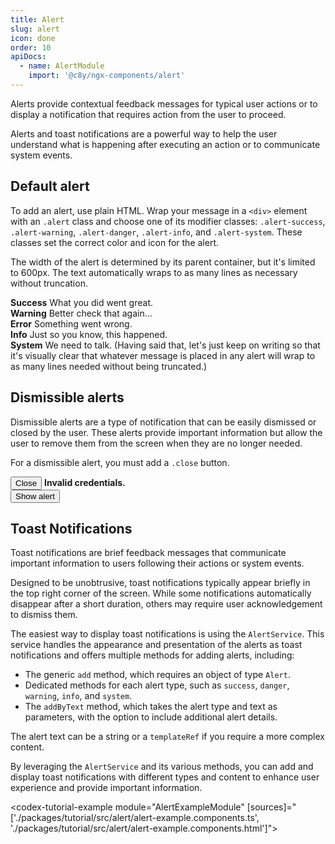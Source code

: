 ```yaml
---
title: Alert
slug: alert
icon: done
order: 10
apiDocs:
  - name: AlertModule
    import: '@c8y/ngx-components/alert'
---
```

<!-- markdownlint-disable MD025 -->
<!-- markdownlint-disable MD033 -->
<!-- markdownlint-disable MD051 -->

Alerts provide contextual feedback messages for typical user actions or to display a notification
that requires action from the user to proceed.

Alerts and toast notifications are a powerful way to help the user understand what is happening
after executing an action or to communicate system events.

## Default alert

To add an alert, use plain HTML. Wrap your message in a `<div>` element with an `.alert`
class and choose one of its modifier classes: `.alert-success`, `.alert-warning`, `.alert-danger`,
`.alert-info`, and `.alert-system`. These classes set the correct color and icon for the alert.

The width of the alert is determined by its parent container, but it's limited to 600px. The text
automatically wraps to as many lines as necessary without truncation.

<codex-tutorial-example>
<div class="alert alert-success"
  role="alert"
>
  <strong>Success</strong> What you did went great.
</div>

<div class="alert alert-warning"
  role="alert"
>
  <strong>Warning</strong> Better check that again…
</div>

<div class="alert alert-danger"
  role="alert"
>
  <strong>Error</strong> Something went wrong.
</div>

<div class="alert alert-info"
  role="alert"
>
  <strong>Info</strong> Just so you know, this happened.
</div>

<div class="alert alert-system"
  role="alert"
>
  <strong>System</strong> We need to talk. (Having said that, let's just keep on writing so that it's visually clear that whatever message is placed in any alert will wrap to as many lines needed without being truncated.)
</div>

</codex-tutorial-example>

## Dismissible alerts

Dismissible alerts are a type of notification that can be easily dismissed or closed by the user.
These alerts provide important information but allow the user to remove them from the screen when
they are no longer needed.

For a dismissible alert, you must add a `.close` button.

<codex-tutorial-example>
  <div [ngClass]="{'hidden': data.hideAlert}">
<!-- important -->
<div class="alert alert-danger" role="alert" >
  <button class="close" type="button" (click)="data.hideAlert = true" >
    <span aria-hidden="true">
      <i c8yIcon="times"></i>
    </span>
    <span class="sr-only">Close</span>
  </button>
  <strong>Invalid credentials.</strong>
</div>
<!-- /important -->
  </div>
  <div [ngClass]="{'hidden': !data.hideAlert }">
    <button class="btn btn-default" (click)="data.hideAlert = false">
      Show alert
    </button>
  </div>
</codex-tutorial-example>

## Toast Notifications

Toast notifications are brief feedback messages that communicate important information to users
following their actions or system events.

Designed to be unobtrusive, toast notifications typically appear briefly in the top right corner of
the screen. While some notifications automatically disappear after a short duration, others may
require user acknowledgement to dismiss them.

The easiest way to display toast notifications is using the `AlertService`. This service handles the
appearance and presentation of the alerts as toast notifications and offers multiple
methods for adding alerts, including:

- The generic `add` method, which requires an object of type `Alert`.
- Dedicated methods for each alert type, such as `success`, `danger`, `warning`, `info`,
  and `system`.
- The `addByText` method, which takes the alert type and text as parameters, with the option
  to include additional alert details.

The alert text can be a string or a `templateRef` if you require a more complex content.

By leveraging the `AlertService` and its various methods, you can add and display toast
notifications with different types and content to enhance user experience and provide important
information.

<codex-tutorial-example module="AlertExampleModule" [sources]="['./packages/tutorial/src/alert/alert-example.components.ts', './packages/tutorial/src/alert/alert-example.components.html']"></codex-tutorial-example>
